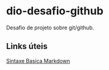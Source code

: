# dio-desafio-github
Desafio de projeto sobre git/github. 

## Links úteis 
[Sintaxe Basica Markdown](https://www.markdownguide.org/basic-syntax/)
